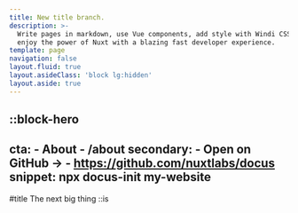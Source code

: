 ```yaml
---
title: New title branch.
description: >-
  Write pages in markdown, use Vue components, add style with Windi CSS and
  enjoy the power of Nuxt with a blazing fast developer experience.
template: page
navigation: false
layout.fluid: true
layout.asideClass: 'block lg:hidden'
layout.aside: true
---
```


::block-hero
---
cta:
    - About
    - /about
secondary:
    - Open on GitHub →
    - https://github.com/nuxtlabs/docus
snippet: npx docus-init my-website
---

#title
The next big thing
::is